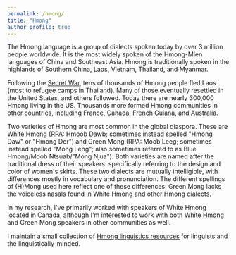 ```yaml
---
permalink: /hmong/
title: "Hmong"
author_profile: true
---
```


The Hmong language is a group of dialects spoken today by over 3 million people worldwide. It is the most widely spoken of the Hmong-Mien languages of China and Southeast Asia. Hmong is traditionally spoken in the highlands of Southern China, Laos, Vietnam, Thailand, and Myanmar. 

Following the [Secret War](https://en.wikipedia.org/wiki/Laotian_Civil_War "Wikipedia: Secret War"), tens of thousands of Hmong people fled Laos (most to refugee camps in Thailand). Many of those eventually resettled in the United States, and others followed. Today there are nearly 300,000 Hmong living in the US. Thousands more formed Hmong communities in other countries, including France, Canada, [French Guiana](https://www.youtube.com/watch?v=nMf-FRl3fpI&ab_channel=FRANCE24English "From Laos to French Guiana: The story of the Hmong people"), and Australia.

Two varieties of Hmong are most common in the global diaspora. These are White Hmong ([RPA](https://en.wikipedia.org/wiki/Romanized_Popular_Alphabet "Wikipedia: Romanized Popular Alphabet"): Hmoob Dawb; sometimes instead spelled "Hmong Daw" or "Hmong Der") and Green Mong (RPA: Moob Leeg; sometimes instead spelled "Mong Leng"; also sometimes referred to as Blue Hmong/Moob Ntsuab/"Mong Njua"). Both varieties are named after the traditional dress of their speakers: specifically referring to the design and color of women's skirts. These two dialects are mutually intelligible, with differences mostly in vocabulary and pronunciation. The different spellings of (H)Mong used here reflect one of these differences: Green Mong lacks the voiceless nasals found in White Hmong and other Hmong dialects. 

In my research, I've primarily worked with speakers of White Hmong located in Canada, although I'm interested to work with both White Hmong and Green Mong speakers in other communities as well. 

I maintain a small collection of [Hmong linguistics resources](/hmong/resources "Hmong Linguistics Resources") for linguists and the linguistically-minded. 


